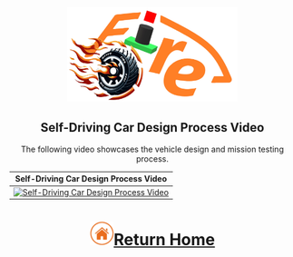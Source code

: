 <div align="center"><img src="../../other/img/logo.png" width="300" alt=" logo"></div>

## <div align="center">Self-Driving Car Design Process Video </div> 
<div align="center">
The following video showcases the vehicle design and mission testing process.


   |Self-Driving Car Design Process Video|
   |:----:|
   |[![Self-Driving Car Design Process Video](./img/Self-Driving_Car_Design_Process_Video.png)](https://youtu.be/VyvUaUY2K38 "Self-Driving Car Design Process Video")|
</div>

# <div align="center">![HOME](../../other/img/home.png)[Return Home](../../)</div>  


